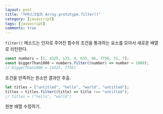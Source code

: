```yaml
---
layout: post
title: "자바스크립트 Array.prototype.filter()"
category: [javascript]
tags: [javascript]
comments: true
---
```


`filter()` 메소드는 인자로 주어진 함수의 조건을 통과하는 요소를 모아서 새로운 배열로 리턴한다.

```js
const numbers = [2, 4325, 123, 4, 635, 66, 7756, 31, 7];
const biggerThan1000 = numbers.filter((number) => number > 1000);
// biggerThan1000 = [4325, 7756]
```

조건을 만족하는 원소만 결과만 추출.

```js
let titles = ["untitled", "hello", "world", "untitled"];
titles = titles.filter((title) => title !== "untitled");
// titles = ["hello", "world"]
```

원본 배열 수정하기.
